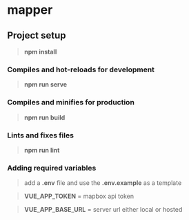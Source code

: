 # mapper

  

## Project setup

> **npm install**


### Compiles and hot-reloads for development

> **npm run serve**

### Compiles and minifies for production

>**npm run build**


### Lints and fixes files

> **npm run lint**

### Adding required variables

>add a **.env** file and use the **.env.example** as a template

  

>**VUE_APP_TOKEN** = mapbox api token

>**VUE_APP_BASE_URL** = server url either local or hosted
